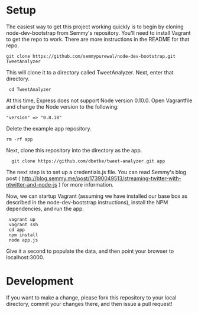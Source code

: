 Setup
==============
The easiest way to get this project working quickly is to begin by cloning node-dev-bootstrap from Semmy's repository. You'll need
to install Vagrant to get the repo to work. There are more instructions in the README for that repo.

    git clone https://github.com/semmypurewal/node-dev-bootstrap.git TweetAnalyzer

This will clone it to a directory called TweetAnalyzer. Next, enter that directory.

     cd TweetAnalyzer

At this time, Express does not support Node version 0.10.0.  Open Vagrantfile and change the Node version to the following:

    "version" => "0.8.18" 

Delete the example app repository.

    rm -rf app

Next, clone this repository into the directory as the app.

      git clone https://github.com/dbetke/tweet-analyzer.git app

The next step is to set up a credentials.js file. You can read Semmy's blog post ( http://blog.semmy.me/post/17390049513/streaming-twitter-with-ntwitter-and-node-js ) for more information.

Now, we can startup Vagrant (assuming we have installed our base box as described in the node-dev-bootstrap instructions), install the NPM dependencies, and run the app.

     vagrant up
     vagrant ssh
     cd app
     npm install
     node app.js

Give it a second to populate the data, and then point your browser to localhost:3000.

Development
==============
If you want to make a change, please fork this repository to your local directory, commit your changes there, and then issue a pull request!
     


